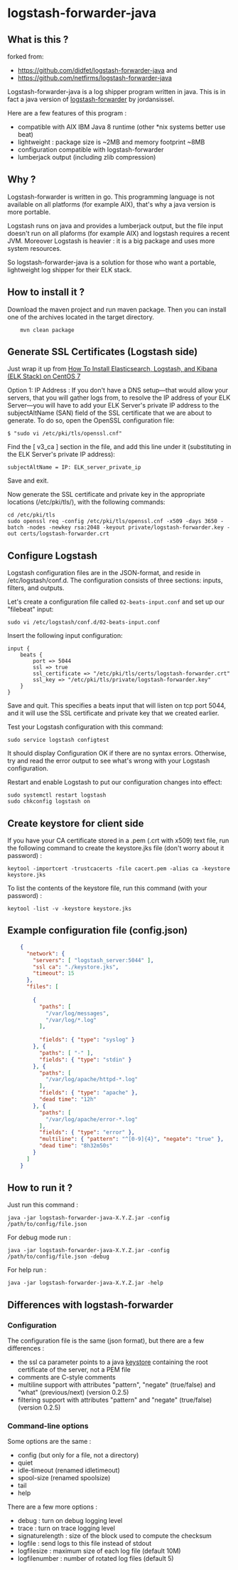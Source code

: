 # logstash-forwarder-java

## What is this ?

forked from:
+ <https://github.com/didfet/logstash-forwarder-java> and
+ <https://github.com/netfirms/logstash-forwarder-java>

Logstash-forwarder-java is a log shipper program written in java. This is in fact a java version of [logstash-forwarder](https://github.com/elasticsearch/logstash-forwarder) by jordansissel.

Here are a few features of this program :

  - compatible with AIX IBM Java 8 runtime (other *nix systems better use beat)
  - lightweight : package size is ~2MB and memory footprint ~8MB
  - configuration compatible with logstash-forwarder
  - lumberjack output (including zlib compression)

## Why ?

Logstash-forwarder is written in go. This programming language is not available on all platforms (for example AIX), that's why a java version is more portable.

Logstash runs on java and provides a lumberjack output, but the file input doesn't run on all plaforms (for example AIX) and logstash requires a recent JVM. Moreover Logstash is heavier : it is a big package and uses more system resources.

So logstash-forwarder-java is a solution for those who want a portable, lightweight log shipper for their ELK stack.

## How to install it ?

Download the maven project and run maven package. Then you can install one of the archives located in the target directory.

		mvn clean package

## Generate SSL Certificates (Logstash side) 

Just wrap it up from [How To Install Elasticsearch, Logstash, and Kibana (ELK Stack) on CentOS 7](https://www.digitalocean.com/community/tutorials/how-to-install-elasticsearch-logstash-and-kibana-elk-stack-on-centos-7)

Option 1: IP Address :
If you don't have a DNS setup—that would allow your servers, that you will gather logs from, to resolve the IP address of your ELK Server—you will have to add your ELK Server's private IP address to the subjectAltName (SAN) field of the SSL certificate that we are about to generate. To do so, open the OpenSSL configuration file:

    $ "sudo vi /etc/pki/tls/openssl.cnf"
    
Find the [ v3_ca ] section in the file, and add this line under it (substituting in the ELK Server's private IP address):

    
    subjectAltName = IP: ELK_server_private_ip 
    
Save and exit.

Now generate the SSL certificate and private key in the appropriate locations (/etc/pki/tls/), with the following commands:
    
    cd /etc/pki/tls
    sudo openssl req -config /etc/pki/tls/openssl.cnf -x509 -days 3650 -batch -nodes -newkey rsa:2048 -keyout private/logstash-forwarder.key -out certs/logstash-forwarder.crt
    

## Configure Logstash

Logstash configuration files are in the JSON-format, and reside in /etc/logstash/conf.d. The configuration consists of three sections: inputs, filters, and outputs.

Let's create a configuration file called `02-beats-input.conf` and set up our "filebeat" input:


    sudo vi /etc/logstash/conf.d/02-beats-input.conf


Insert the following input configuration:


    input {
        beats {
            port => 5044
            ssl => true
            ssl_certificate => "/etc/pki/tls/certs/logstash-forwarder.crt"
            ssl_key => "/etc/pki/tls/private/logstash-forwarder.key"
        }
    }
    
Save and quit. This specifies a beats input that will listen on tcp port 5044, and it will use the SSL certificate and private key that we created earlier.

Test your Logstash configuration with this command:

    sudo service logstash configtest
    
It should display Configuration OK if there are no syntax errors. Otherwise, try and read the error output to see what's wrong with your Logstash configuration.

Restart and enable Logstash to put our configuration changes into effect:

    sudo systemctl restart logstash
    sudo chkconfig logstash on

## Create keystore for client side

If you have your CA certificate stored in a .pem (.crt with x509) text file, run the following command to create the keystore.jks file (don't worry about it password) :

    keytool -importcert -trustcacerts -file cacert.pem -alias ca -keystore keystore.jks
    
To list the contents of the keystore file, run this command (with your password) :
        
    keytool -list -v -keystore keystore.jks

## Example configuration file (config.json)

```json
    {
      "network": {
        "servers": [ "logstash_server:5044" ],
        "ssl ca": "./keystore.jks",
        "timeout": 15
      },
      "files": [
    
        {
          "paths": [
            "/var/log/messages",
            "/var/log/*.log"
          ],
    
          "fields": { "type": "syslog" }
        }, {
          "paths": [ "-" ],
          "fields": { "type": "stdin" }
        }, {
          "paths": [
            "/var/log/apache/httpd-*.log"
          ],
          "fields": { "type": "apache" },
          "dead time": "12h" 
        }, {
          "paths": [
            "/var/log/apache/error-*.log"
          ],
          "fields": { "type": "error" },
          "multiline": { "pattern": "^[0-9]{4}", "negate": "true" },
          "dead time": "8h32m50s" 
        }
      ]
    } 
```

## How to run it ?

Just run this command :

    java -jar logstash-forwarder-java-X.Y.Z.jar -config /path/to/config/file.json

For debug mode run :

    java -jar logstash-forwarder-java-X.Y.Z.jar -config /path/to/config/file.json -debug

For help run :

    java -jar logstash-forwarder-java-X.Y.Z.jar -help

## Differences with logstash-forwarder

### Configuration

The configuration file is the same (json format), but there are a few differences :
  - the ssl ca parameter points to a java [keystore](https://github.com/didfet/logstash-forwarder-java/blob/master/HOWTO-KEYSTORE.md) containing the root certificate of the server, not a PEM file
  - comments are C-style comments
  - multiline support with attributes "pattern", "negate" (true/false) and "what" (previous/next) (version 0.2.5)
  - filtering support with attributes "pattern" and "negate" (true/false) (version 0.2.5)

### Command-line options

Some options are the same :
  - config (but only for a file, not a directory)
  - quiet
  - idle-timeout (renamed idletimeout)
  - spool-size (renamed spoolsize)
  - tail
  - help

There are a few more options :
  - debug : turn on debug logging level
  - trace : turn on trace logging level
  - signaturelength : size of the block used to compute the checksum
  - logfile : send logs to this file instead of stdout
  - logfilesize : maximum size of each log file (default 10M)
  - logfilenumber : number of rotated log files (default 5)

